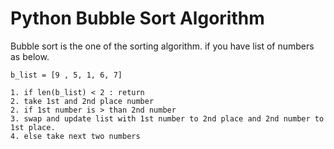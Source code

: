 # Python Bubble Sort Algorithm
Bubble sort is the one of the sorting algorithm.
if you have list of numbers as below.
```
b_list = [9 , 5, 1, 6, 7]

1. if len(b_list) < 2 : return  	
2. take 1st and 2nd place number
2. if 1st number is > than 2nd number 
3. swap and update list with 1st number to 2nd place and 2nd number to 1st place.
4. else take next two numbers 

```

